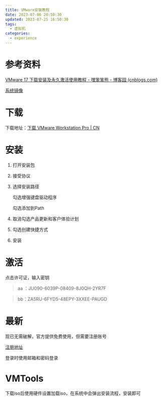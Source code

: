 ```yaml
---
title: VMware安裝教程
date: 2023-07-06 20:50:30
updated: 2023-07-25 16:50:30
tags:
  - 虚拟机
categories:
  - experience
---
```


# 参考资料

[VMware 17 下载安装及永久激活使用教程 - 嘿笨笨熊 - 博客园 (cnblogs.com)](https://www.cnblogs.com/hellogmy/p/17253041.html)

[系统镜像](https://msdn.itellyou.cn/)

# 下载

下载地址：[下载 VMware Workstation Pro | CN](https://www.vmware.com/cn/products/workstation-pro/workstation-pro-evaluation.html)

# 安装

1. 打开安装包

2. 接受协议

3. 选择安装路径

   勾选增强键盘驱动程序

   勾选添加到Path

4. 取消勾选产品更新和客户体验计划
5. 勾选创建快捷方式
6. 安装

# 激活

点击许可证，输入密钥

> aa ：JU090-6039P-08409-8J0QH-2YR7F

> bb：ZA5RU-6FYD5-48EPY-3XXEE-PAUGD

# 最新

现已无需破解，官方提供免费使用，但需要注册账号

[注册地址](https://profile.broadcom.com/web/registration)

登录时使用邮箱和密码登录

# VMTools

下载iso后使用硬件设置加载iso，在系统中会弹出安装流程，安装即可